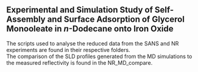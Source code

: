 ## Experimental and Simulation Study of Self-Assembly and Surface Adsorption of Glycerol Monooleate in *n*-Dodecane onto Iron Oxide

The scripts used to analyse the reduced data from the SANS and NR experiments are found in their respective folders. <br>
The comparison of the SLD profiles generated from the MD simulations to the measured reflectivity is found in the NR_MD_compare.
